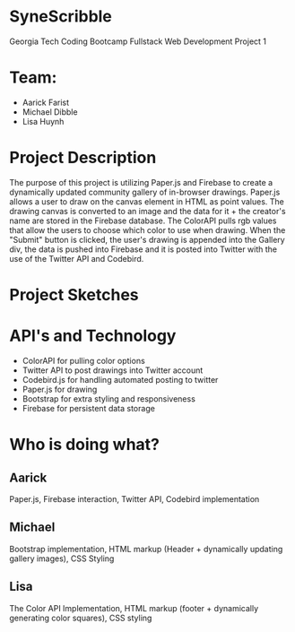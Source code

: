 # SyneScribble

Georgia Tech Coding Bootcamp
Fullstack Web Development
Project 1

# Team:
* Aarick Farist
* Michael Dibble
* Lisa Huynh

# Project Description
The purpose of this project is utilizing Paper.js and Firebase to create a dynamically updated community gallery of in-browser drawings.
Paper.js allows a user to draw on the canvas element in HTML as point values.
The drawing canvas is converted to an image and the data for it + the creator's name are stored in the Firebase database.
The ColorAPI pulls rgb values that allow the users to choose which color to use when drawing.
When the "Submit" button is clicked, the user's drawing is appended into the Gallery div, the data is pushed into Firebase and it is posted into Twitter with the use of the Twitter API and Codebird.

# Project Sketches


# API's and Technology

* ColorAPI for pulling color options
* Twitter API to post drawings into Twitter account
* Codebird.js for handling automated posting to twitter
* Paper.js for drawing 
* Bootstrap for extra styling and responsiveness
* Firebase for persistent data storage

# Who is doing what?


## Aarick

Paper.js, Firebase interaction, Twitter API, Codebird implementation

## Michael

Bootstrap implementation, HTML markup (Header + dynamically updating gallery images), CSS Styling

## Lisa

The Color API Implementation, HTML markup (footer + dynamically generating color squares), CSS styling

